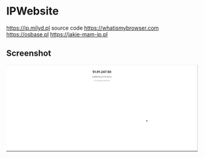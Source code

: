 # IPWebsite
https://ip.milyd.pl source code https://whatismybrowser.com https://osbase.pl https://jakie-mam-ip.pl
## Screenshot
![Screenshot](Screenshot_20220515_112931.png)

